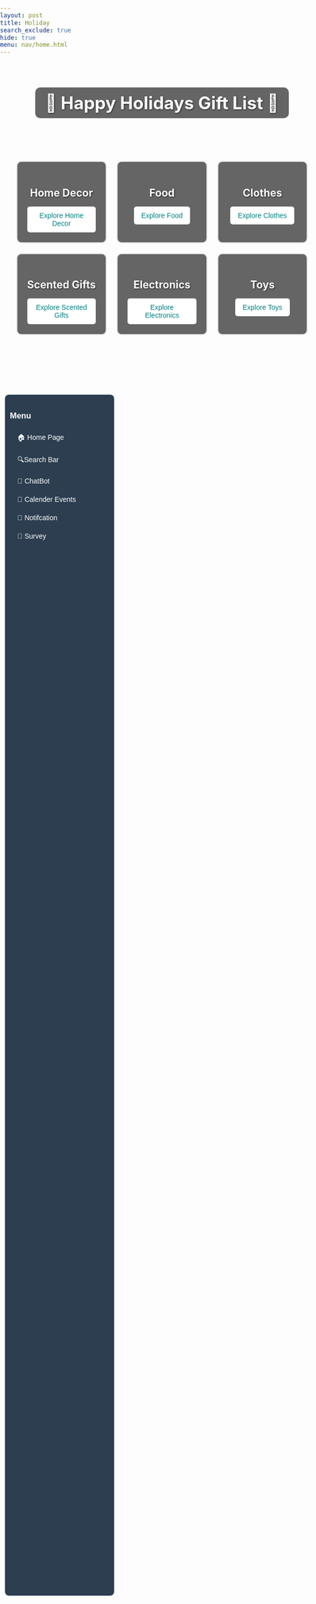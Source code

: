 ```yaml
---
layout: post
title: Holiday 
search_exclude: true
hide: true
menu: nav/home.html
---
```


<!DOCTYPE html>
<html lang="en">
<head>
    <meta charset="UTF-8">
    <meta name="viewport" content="width=device-width, initial-scale=1.0">
    <title>Popup Login Alert</title>
    <style>
        /* Overlay background */
        .popup-overlay {
            position: fixed;
            top: 0;
            left: 0;
            width: 100%;
            height: 100%;
            background: rgba(0, 0, 0, 0.5);
            display: flex;
            align-items: center;
            justify-content: center;
            z-index: 999;
            display: none; /* Initially hidden */
        }
        /* Popup container */
        .popup-container {
            background: white;
            padding: 20px;
            width: 320px;
            text-align: center;
            border-radius: 10px;
            box-shadow: 0 0 10px rgba(0, 0, 0, 0.3);
            position: relative;
        }
        /* Close (X) button */
        .close-btn {
            position: absolute;
            top: 10px;
            right: 15px;
            font-size: 20px;
            font-weight: bold;
            color: black;
            cursor: pointer;
        }
        .close-btn:hover {
            color: red;
        }
        /* Popup heading and text */
        .popup-container h2 {
            margin-bottom: 10px;
            font-size: 18px;
            color: black; /* Text color set to black */
        }
        /* Login button */
        .popup-button {
            background: #008080;
            color: white;
            border: none;
            padding: 10px 15px;
            font-size: 14px;
            cursor: pointer;
            border-radius: 5px;
            text-decoration: none;
            display: inline-block;
            margin-top: 10px;
        }
        .popup-button:hover {
            background: #005f5f;
        }
    </style>
</head>
<body>
    <!-- Popup Alert -->
    <div class="popup-overlay" id="popup">
        <div class="popup-container">
            <span class="close-btn" onclick="closePopup()">✖</span>
            <h2>Please Login/Sign-up to access all website features</h2>
            <a href="login.html" class="popup-button">Go to Login Page</a>
        </div>
    </div>
    <script>
        // Show the popup when the page loads
        document.addEventListener("DOMContentLoaded", function() {
            const baseurl = document.querySelector('.trigger').getAttribute('data-baseurl');
            console.log("Base URL:", baseurl);
            const username = await getCredentials(baseurl);
            if (!username) {
                document.getElementById("popup").style.display = "flex";
            }
        });
        // Function to close the popup
        function closePopup() {
            document.getElementById("popup").style.display = "none";
        }
        // Hide popup when clicking outside the box
        document.getElementById("popup").addEventListener("click", function(event) {
            if (event.target === this) {
                closePopup();
            }
        });
    </script>

</body>
</html>



<style>
    
.sidebar {
    width: 200px; /* Slightly smaller width */
    height: 60vh; /* Shorter height */
    background: #2C3E50;
    padding: 10px;
    position: fixed;
    left: 10px; /* Moves it further to the left */
    top: 20vh; /* Centers vertically a bit */
    color: white;
    font-family: Arial, sans-serif;
    border-radius: 8px; /* Adds a subtle rounded effect */
}
.sidebar a {
    display: block;
    color: white;
    text-decoration: none;
    padding: 8px 15px;
    margin: 5px 0;
    border-radius: 5px;
    text-align: left;
    font-size: 14px;
}
.sidebar a:hover {
    background: #34495E;
}
</style>

<div class="sidebar">
  <h3>Menu</h3>
  <a href="#logout">🏠 Home Page</a>
  <a href="#home"> 🔍Search Bar</a>
  <a href="{{ site.baseurl }}/holiday/chatbot/">🤖 ChatBot</a>
  <a href="{{ site.baseurl }}/holiday/event_calendar/">📅 Calender Events</a>
  <a href="{{ site.baseurl }}/holiday/notif/">🔔 Notifcation</a>
  <a href="{{ site.baseurl }}/survey/">📰 Survey</a>
</div>


<div class="holiday-page">
    <header class="holiday-header">
        <h1>🎁 Happy Holidays Gift List 🎄</h1>
    </header>
    <div class="categories-grid">
        <div class="category-box" id="home-decor">
            <h2>Home Decor</h2>
            <button onclick="location.href='{{ site.baseurl }}/holiday/home-decor/'">Explore Home Decor</button>
        </div>
        <div class="category-box" id="food">
            <h2>Food</h2>
            <button onclick="location.href='{{ site.baseurl }}/holiday/food/'">Explore Food</button>
        </div>
        <div class="category-box" id="clothes">
            <h2>Clothes</h2>
            <button onclick="location.href='{{ site.baseurl }}/holiday/clothes/'">Explore Clothes</button>
        </div>
        <div class="category-box" id="scented">
            <h2>Scented Gifts</h2>
            <button onclick="location.href='{{ site.baseurl }}/holiday/scented/'">Explore Scented Gifts</button>
        </div>
        <div class="category-box" id="electronics">
            <h2>Electronics</h2>
            <button onclick="location.href='{{ site.baseurl }}/holiday/electronics/'">Explore Electronics</button>
        </div>
        <div class="category-box" id="toys">
            <h2>Toys</h2>
            <button onclick="location.href='{{ site.baseurl }}/holiday/toys/'">Explore Toys</button>
        </div>
    </div>
</div>

<style>
/* Reset margin and padding for the whole page */
html, body {
    margin: 0;
    padding: 0;
    width: 100%;
}

/* Apply the background image to the container */
.holiday-page {
    background-image: url('{{ site.baseurl }}/images/greenbackground.png');
    background-size: cover; /* Keeps the image covering the container */
    background-position: center;
    background-attachment: fixed; /* Keeps background fixed on scroll */
    min-height: 100vh;
    width: 68vw; /* Reduces the width of the container to 80% of the viewport */
    margin: 0 auto; /* Centers the container */
    display: flex;
    flex-direction: column;
    align-items: center;
    color: #ffffff;
    text-shadow: 1px 1px 3px rgba(0, 0, 0, 0.7);
    position: relative; /* Ensures it's a stacking context */
}

/* Header Styles */
.holiday-header h1 {
    font-size: 2.5em;
    margin-bottom: 30px;
    text-align: center;
    background: rgba(0, 0, 0, 0.6);
    padding: 10px 20px;
    border-radius: 10px;
}

/* Grid Layout */
.categories-grid {
    display: grid;
    grid-template-columns: repeat(3, 1fr);
    gap: 20px;
    width: 90%;
    max-width: 1200px;
}

/* Category Box Styles */
.category-box {
    background: rgba(0, 0, 0, 0.6);
    border: 2px solid rgba(255, 255, 255, 0.8);
    border-radius: 10px;
    text-align: center;
    padding: 20px;
    transition: transform 0.2s ease, box-shadow 0.2s ease;
    z-index: 2; /* Ensures boxes appear above the background */
}

.category-box h2 {
    margin-bottom: 15px;
    font-size: 1.5em;
}

.category-box button {
    background: #ffffff;
    color: #008080;
    border: none;
    padding: 10px 15px;
    font-size: 1em;
    border-radius: 5px;
    cursor: pointer;
    transition: background-color 0.2s ease, color 0.2s ease;
}

.category-box button:hover {
    background: #008080;
    color: #ffffff;
}

/* Hover Effect */
.category-box:hover {
    transform: translateY(-10px);
    box-shadow: 0 10px 20px rgba(0, 0, 0, 0.5);
}

/* Responsive Design */
@media (max-width: 768px) {
    .categories-grid {
        grid-template-columns: repeat(2, 1fr);
    }
    .holiday-header h1 {
        font-size: 2em;
    }
}

@media (max-width: 480px) {
    .categories-grid {
        grid-template-columns: 1fr;
    }
    .category-box h2 {
        font-size: 1.2em;
    }
}

/* Snowflake Styling */
.snowflake {
    position: absolute;
    color: white;
    font-size: 1em;
    user-select: none;
    pointer-events: none;
    z-index: 1;
    animation: fall linear infinite;
}

@keyframes fall {
    0% {
        transform: translateY(-10px);
    }
    100% {
        transform: translateY(100vh);
    }
}

/* Animation for snowflakes */
.snowflake:nth-child(odd) {
    animation-duration: 10s;
}

.snowflake:nth-child(even) {
    animation-duration: 15s;
}

/* Adjusting the snowflakes' size and timing */
.snowflake:nth-child(1) {
    font-size: 1.5em;
    animation-duration: 10s;
}

.snowflake:nth-child(2) {
    font-size: 1.3em;
    animation-duration: 12s;
}

.snowflake:nth-child(3) {
    font-size: 1.7em;
    animation-duration: 14s;
}
</style>

<script>
document.addEventListener("DOMContentLoaded", function() {
    // Snowflakes creation
    for (let i = 0; i < 100; i++) {
        let snowflake = document.createElement("div");
        snowflake.classList.add("snowflake");
        snowflake.style.left = `${Math.random() * 100}%`;
        snowflake.style.animationDuration = `${Math.random() * 10 + 5}s`; // random fall time
        snowflake.style.animationDelay = `${Math.random() * 5}s`; // random start time
        snowflake.innerHTML = "❆";
        document.querySelector(".holiday-page").appendChild(snowflake);
    }
});
</script>

